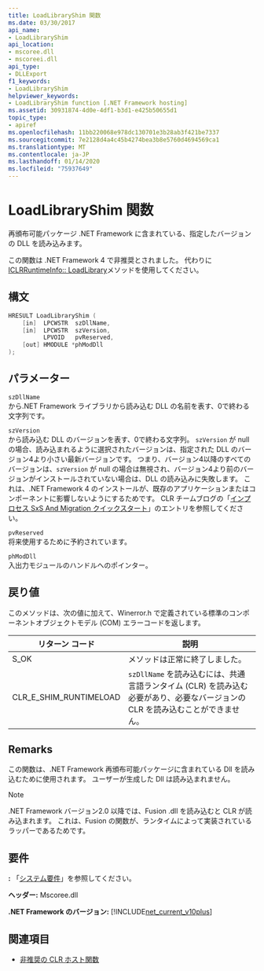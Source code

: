 ```yaml
---
title: LoadLibraryShim 関数
ms.date: 03/30/2017
api_name:
- LoadLibraryShim
api_location:
- mscoree.dll
- mscoreei.dll
api_type:
- DLLExport
f1_keywords:
- LoadLibraryShim
helpviewer_keywords:
- LoadLibraryShim function [.NET Framework hosting]
ms.assetid: 30931874-4d0e-4df1-b3d1-e425b50655d1
topic_type:
- apiref
ms.openlocfilehash: 11bb220068e978dc130701e3b28ab3f421be7337
ms.sourcegitcommit: 7e2128d4a4c45b4274bea3b8e5760d4694569ca1
ms.translationtype: MT
ms.contentlocale: ja-JP
ms.lasthandoff: 01/14/2020
ms.locfileid: "75937649"
---
```

# <a name="loadlibraryshim-function"></a>LoadLibraryShim 関数
再頒布可能パッケージ .NET Framework に含まれている、指定したバージョンの DLL を読み込みます。  
  
 この関数は .NET Framework 4 で非推奨とされました。 代わりに[ICLRRuntimeInfo:: LoadLibrary](../../../../docs/framework/unmanaged-api/hosting/iclrruntimeinfo-loadlibrary-method.md)メソッドを使用してください。  
  
## <a name="syntax"></a>構文  
  
```cpp  
HRESULT LoadLibraryShim (  
    [in]  LPCWSTR  szDllName,  
    [in]  LPCWSTR  szVersion,  
          LPVOID   pvReserved,  
    [out] HMODULE *phModDll  
);  
```  
  
## <a name="parameters"></a>パラメーター  
 `szDllName`  
 から.NET Framework ライブラリから読み込む DLL の名前を表す、0で終わる文字列です。  
  
 `szVersion`  
 から読み込む DLL のバージョンを表す、0で終わる文字列。 `szVersion` が null の場合、読み込まれるように選択されたバージョンは、指定された DLL のバージョン4より小さい最新バージョンです。 つまり、バージョン4以降のすべてのバージョンは、`szVersion` が null の場合は無視され、バージョン4より前のバージョンがインストールされていない場合は、DLL の読み込みに失敗します。 これは、.NET Framework 4 のインストールが、既存のアプリケーションまたはコンポーネントに影響しないようにするためです。 CLR チームブログの「[インプロセス SxS And Migration クイックスタート](https://devblogs.microsoft.com/dotnet/in-proc-sxs-and-migration-quick-start/)」のエントリを参照してください。  
  
 `pvReserved`  
 将来使用するために予約されています。  
  
 `phModDll`  
 入出力モジュールのハンドルへのポインター。  
  
## <a name="return-value"></a>戻り値  
 このメソッドは、次の値に加えて、Winerror.h で定義されている標準のコンポーネントオブジェクトモデル (COM) エラーコードを返します。  
  
|リターン コード|説明|  
|-----------------|-----------------|  
|S_OK|メソッドは正常に終了しました。|  
|CLR_E_SHIM_RUNTIMELOAD|`szDllName` を読み込むには、共通言語ランタイム (CLR) を読み込む必要があり、必要なバージョンの CLR を読み込むことができません。|  
  
## <a name="remarks"></a>Remarks  
 この関数は、.NET Framework 再頒布可能パッケージに含まれている Dll を読み込むために使用されます。 ユーザーが生成した Dll は読み込まれません。  
  
> [!NOTE]
> .NET Framework バージョン2.0 以降では、Fusion .dll を読み込むと CLR が読み込まれます。 これは、Fusion の関数が、ランタイムによって実装されているラッパーであるためです。  
  
## <a name="requirements"></a>要件  
 **:** 「[システム要件](../../../../docs/framework/get-started/system-requirements.md)」を参照してください。  
  
 **ヘッダー:** Mscoree.dll  
  
 **.NET Framework のバージョン:** [!INCLUDE[net_current_v10plus](../../../../includes/net-current-v10plus-md.md)]  
  
## <a name="see-also"></a>関連項目

- [非推奨の CLR ホスト関数](../../../../docs/framework/unmanaged-api/hosting/deprecated-clr-hosting-functions.md)
